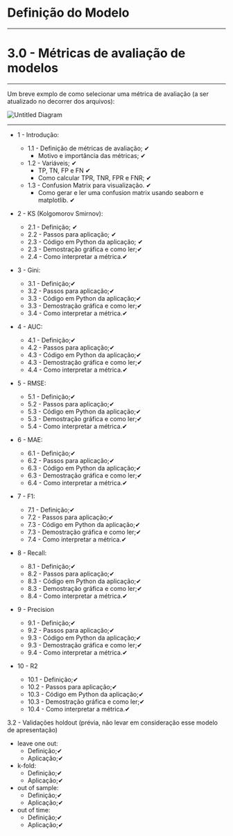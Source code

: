 # Definição do Modelo

---

# 3.0 - **Métricas de avaliação de modelos**
---

Um breve exmplo de como selecionar uma métrica de avaliação (a ser atualizado no decorrer dos arquivos):

![Untitled Diagram](https://user-images.githubusercontent.com/62318283/130172564-65ae8165-62c5-40b5-9115-73f59edc127b.png)

---
* 1 - Introdução:
  * 1.1 - Definição de métricas de avaliação; ✔
    * Motivo e importância das métricas; ✔  
  * 1.2 - Variáveis; ✔
    * TP, TN, FP e FN ✔
    * Como calcular TPR, TNR, FPR e FNR; ✔
  * 1.3 - Confusion Matrix para visualização. ✔
    * Como gerar e ler uma confusion matrix usando seaborn e matplotlib. ✔
  
* 2 - KS (Kolgomorov Smirnov): 
  * 2.1 - Definição; ✔
  * 2.2 - Passos para aplicação; ✔
  * 2.3 - Código em Python da aplicação; ✔
  * 2.3 - Demostração gráfica e como ler;✔
  * 2.4 - Como interpretar a métrica.✔

* 3 - Gini: 
  * 3.1 - Definição;✔
  * 3.2 - Passos para aplicação;✔
  * 3.3 - Código em Python da aplicação;✔
  * 3.3 - Demostração gráfica e como ler;✔
  * 3.4 - Como interpretar a métrica.✔
  
* 4 - AUC: 
  * 4.1 - Definição;✔
  * 4.2 - Passos para aplicação;✔
  * 4.3 - Código em Python da aplicação;✔
  * 4.3 - Demostração gráfica e como ler;✔
  * 4.4 - Como interpretar a métrica.✔
  
* 5 - RMSE: 
  * 5.1 - Definição;✔
  * 5.2 - Passos para aplicação;✔
  * 5.3 - Código em Python da aplicação;✔
  * 5.3 - Demostração gráfica e como ler;✔
  * 5.4 - Como interpretar a métrica.✔

* 6 - MAE: 
  * 6.1 - Definição;✔
  * 6.2 - Passos para aplicação;✔
  * 6.3 - Código em Python da aplicação;✔
  * 6.3 - Demostração gráfica e como ler;✔
  * 6.4 - Como interpretar a métrica.✔

* 7 - F1: 
  * 7.1 - Definição;✔
  * 7.2 - Passos para aplicação;✔
  * 7.3 - Código em Python da aplicação;✔
  * 7.3 - Demostração gráfica e como ler;✔
  * 7.4 - Como interpretar a métrica.✔

* 8 - Recall:
  * 8.1 - Definição;✔
  * 8.2 - Passos para aplicação;✔
  * 8.3 - Código em Python da aplicação;✔
  * 8.3 - Demostração gráfica e como ler;✔
  * 8.4 - Como interpretar a métrica.✔

* 9 - Precision
  * 9.1 - Definição;✔
  * 9.2 - Passos para aplicação;✔
  * 9.3 - Código em Python da aplicação;✔
  * 9.3 - Demostração gráfica e como ler;✔
  * 9.4 - Como interpretar a métrica.✔

* 10 - R2   
  * 10.1 - Definição;✔
  * 10.2 - Passos para aplicação;✔
  * 10.3 - Código em Python da aplicação;✔
  * 10.3 - Demostração gráfica e como ler;✔
  * 10.4 - Como interpretar a métrica.✔

3.2 - Validações holdout (prévia, não levar em consideração esse modelo de apresentação) 
* leave one out:
  * Definição;✔
  * Aplicação;✔
* k-fold: 
  * Definição;✔
  * Aplicação;✔
* out of sample:
  * Definição;✔
  * Aplicação;✔
* out of time:
  * Definição;✔
  * Aplicação;✔
